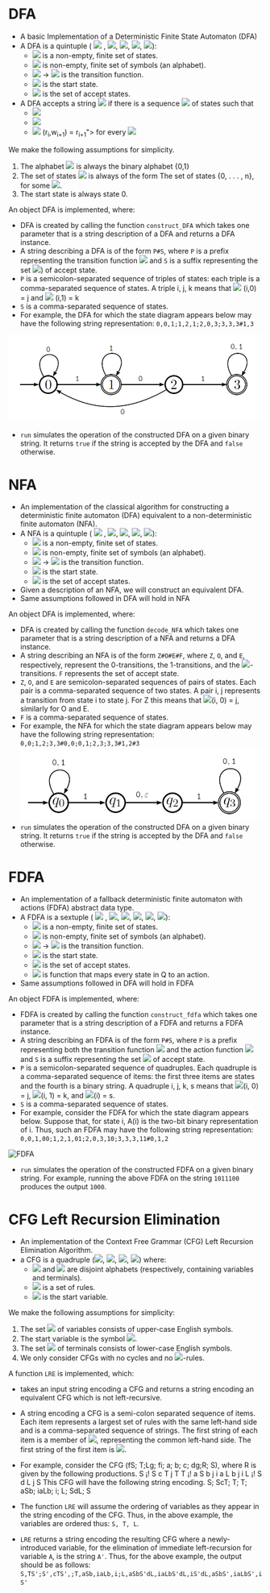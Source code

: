 # DFA
* A basic Implementation of a Deterministic Finite State Automaton (DFA)
* A DFA is a quintuple ( <img src="https://render.githubusercontent.com/render/math?math=Q"> , <img src="https://render.githubusercontent.com/render/math?math=\Sigma">, <img src="https://render.githubusercontent.com/render/math?math=\delta">, <img src="https://render.githubusercontent.com/render/math?math=q_0">, <img src="https://render.githubusercontent.com/render/math?math=F">): 
  * <img src="https://render.githubusercontent.com/render/math?math=Q"> is a non-empty, finite set of states. 
  * <img src="https://render.githubusercontent.com/render/math?math=\Sigma"> is non-empty, finite set of symbols (an alphabet).
  * <img src="https://render.githubusercontent.com/render/math?math=\delta : Q \times \Sigma"> &#8594; <img src="https://render.githubusercontent.com/render/math?math=Q"> is the transition function.
  * <img src="https://render.githubusercontent.com/render/math?math=q_0 \in Q"> is the start state.
  * <img src="https://render.githubusercontent.com/render/math?math=F \in Q"> is the set of accept states. 
* A DFA accepts a string <img src="https://render.githubusercontent.com/render/math?math=w = w_1 w_2 ... w_n \in \Sigma^*"> if there is a sequence <img src="https://render.githubusercontent.com/render/math?math=r_0, r_1, ..., r_n"> of states such that 
  * <img src="https://render.githubusercontent.com/render/math?math=r_0 = q_0">
  * <img src="https://render.githubusercontent.com/render/math?math=r_n \in F">
  *  <img src="https://render.githubusercontent.com/render/math?math=\delta"> (r<sub>i</sub>,w<sub>i+1</sub>) = r<sub>i+1</sub>"> for every <img src="https://render.githubusercontent.com/render/math?math=0 <= i < n">

We make the following assumptions for simplicity.
1. The alphabet <img src="https://render.githubusercontent.com/render/math?math=\Sigma"> is always the binary alphabet {0,1}
2. The set of states <img src="https://render.githubusercontent.com/render/math?math=Q"> is always of the form The set of states {0, . . . , n}, for some <img src="https://render.githubusercontent.com/render/math?math=n \in N">.
3. The start state is always state 0.

An object DFA is implemented, where:
* DFA is created by calling the function `construct_DFA` which takes one parameter that is a string description of a DFA and returns a DFA instance.
* A string describing a DFA is of the form `P#S`, where `P` is a prefix representing the transition function <img src="https://render.githubusercontent.com/render/math?math=\delta"> and `S` is a suffix representing the set <img src="https://render.githubusercontent.com/render/math?math=F">) of accept state.
* `P` is a semicolon-separated sequence of triples of states: each triple is a comma-separated sequence of states. 
A triple i, j, k means that <img src="https://render.githubusercontent.com/render/math?math=\delta"> (i,0) = j and <img src="https://render.githubusercontent.com/render/math?math=\delta">  (i,1) = k
* `S` is a comma-separated sequence of states.
* For example, the DFA for which the state diagram appears below may have the following
string representation: `0,0,1;1,2,1;2,0,3;3,3,3#1,3`

![DFA](https://github.com/maggieezzat/Automaton-Theory/blob/master/DFA_Python/dfa%20diagram.PNG)

* `run` simulates the operation of the constructed DFA on a given binary string. It returns `true` if the string is accepted by the DFA and `false` otherwise.


# NFA

* An implementation of the classical algorithm for constructing a deterministic finite automaton (DFA) equivalent to a non-deterministic finite automaton (NFA).
* A NFA is a quintuple  ( <img src="https://render.githubusercontent.com/render/math?math=Q"> , <img src="https://render.githubusercontent.com/render/math?math=\Sigma">, <img src="https://render.githubusercontent.com/render/math?math=\delta">, <img src="https://render.githubusercontent.com/render/math?math=q_0">, <img src="https://render.githubusercontent.com/render/math?math=F">):
  * <img src="https://render.githubusercontent.com/render/math?math=Q"> is a non-empty, finite set of states. 
  * <img src="https://render.githubusercontent.com/render/math?math=\Sigma"> is non-empty, finite set of symbols (an alphabet).
  * <img src="https://render.githubusercontent.com/render/math?math=\delta : Q \times {\Sigma \cup \epsilon} "> &#8594; <img src="https://render.githubusercontent.com/render/math?math=P(Q)"> is the transition function.
  * <img src="https://render.githubusercontent.com/render/math?math=q_0 \in Q"> is the start state.
  * <img src="https://render.githubusercontent.com/render/math?math=F \in Q"> is the set of accept states. 
* Given a description of an NFA, we will construct an equivalent DFA.
* Same assumptions followed in DFA will hold in NFA

An object DFA is implemented, where:
* DFA is created by calling the function `decode_NFA` which takes one parameter that is a string description of a NFA and returns a DFA instance.
* A string describing an NFA is of the form `Z#O#E#F`, where `Z`, `O`, and `E`, respectively, represent the 0-transitions, the 1-transitions, and the <img src="https://render.githubusercontent.com/render/math?math=\epsilon">-transitions. `F` represents the set of accept state.
* `Z`, `O`, and `E` are semicolon-separated sequences of pairs of states. Each pair is a comma-separated sequence of two states. A pair i, j represents a transition from state i to state j. For Z this means that <img src="https://render.githubusercontent.com/render/math?math=\delta">(i, 0) = j, similarly for O and E.
* `F` is a comma-separated sequence of states.
* For example, the NFA for which the state diagram appears below may have the following string representation: `0,0;1,2;3,3#0,0;0,1;2,3;3,3#1,2#3`
![NFA](https://github.com/maggieezzat/Automaton-Theory/blob/master/NFA/nfa.PNG)
* `run` simulates the operation of the constructed DFA on a given binary string. It returns `true` if the string is accepted by the DFA and `false` otherwise.


# FDFA

* An implementation of a fallback deterministic finite automaton with actions (FDFA) abstract data type. 
* A FDFA is a sextuple  ( <img src="https://render.githubusercontent.com/render/math?math=Q"> , <img src="https://render.githubusercontent.com/render/math?math=\Sigma">, <img src="https://render.githubusercontent.com/render/math?math=\delta">, <img src="https://render.githubusercontent.com/render/math?math=q_0">, <img src="https://render.githubusercontent.com/render/math?math=F">, <img src="https://render.githubusercontent.com/render/math?math=A">): 
  * <img src="https://render.githubusercontent.com/render/math?math=Q"> is a non-empty, finite set of states. 
  * <img src="https://render.githubusercontent.com/render/math?math=\Sigma"> is non-empty, finite set of symbols (an alphabet).
  * <img src="https://render.githubusercontent.com/render/math?math=\delta : Q \times \Sigma"> &#8594; <img src="https://render.githubusercontent.com/render/math?math=Q"> is the transition function.
  * <img src="https://render.githubusercontent.com/render/math?math=q_0 \in Q"> is the start state.
  * <img src="https://render.githubusercontent.com/render/math?math=F \in Q"> is the set of accept states. 
  * <img src="https://render.githubusercontent.com/render/math?math=A"> is function that maps every state in Q to an action. 
* Same assumptions followed in DFA will hold in FDFA

An object FDFA is implemented, where:
* FDFA is created by calling the function `construct_fdfa` which takes one parameter that is a string description of a FDFA and returns a FDFA instance.
* A string describing an FDFA is of the form `P#S`, where `P` is a prefix representing both the transition function <img src="https://render.githubusercontent.com/render/math?math=\delta"> and the action function <img src="https://render.githubusercontent.com/render/math?math=A"> and `S` is a suffix representing the set <img src="https://render.githubusercontent.com/render/math?math=F"> of accept state.
* `P` is a semicolon-separated sequence of quadruples. Each quadruple is a comma-separated sequence of items: the first three items are states and the fourth is a binary string. A quadruple i, j, k, s means that <img src="https://render.githubusercontent.com/render/math?math=\delta">(i, 0) = j, <img src="https://render.githubusercontent.com/render/math?math=\delta">(i, 1) = k, and <img src="https://render.githubusercontent.com/render/math?math=A">(i) = s.
* `S` is a comma-separated sequence of states.
* For example, consider the FDFA for which the state diagram appears below. Suppose
that, for state i, A(i) is the two-bit binary representation of i. Thus, such an FDFA may have the following string representation: `0,0,1,00;1,2,1,01;2,0,3,10;3,3,3,11#0,1,2`

![FDFA](https://github.com/maggieezzat/DFA/blob/master/FDFA/fdfa.PNG)

* `run` simulates the operation of the constructed FDFA on a given binary string. For example, running the above FDFA on the string `1011100` produces the output `1000`.

# CFG Left Recursion Elimination

* An implementation of the Context Free Grammar (CFG) Left Recursion Elimination Algorithm.
* a CFG is a quadruple (<img src="https://render.githubusercontent.com/render/math?math=V">, <img src="https://render.githubusercontent.com/render/math?math=\Sigma">, <img src="https://render.githubusercontent.com/render/math?math=R">, <img src="https://render.githubusercontent.com/render/math?math=S">)
where:
  * <img src="https://render.githubusercontent.com/render/math?math=V"> and <img src="https://render.githubusercontent.com/render/math?math=\Sigma"> are disjoint alphabets (respectively, containing variables and terminals).
  * <img src="https://render.githubusercontent.com/render/math?math=R \subset V \times (V \cup \Sigma)^*"> is a set of rules.
  * <img src="https://render.githubusercontent.com/render/math?math=S \in V"> is the start variable.

We make the following assumptions for simplicity:
1. The set <img src="https://render.githubusercontent.com/render/math?math=V"> of variables consists of upper-case English symbols.
2. The start variable is the symbol <img src="https://render.githubusercontent.com/render/math?math=S">.
3. The set <img src="https://render.githubusercontent.com/render/math?math=\Sigma"> of terminals consists of lower-case English symbols.
4. We only consider CFGs with no cycles and no <img src="https://render.githubusercontent.com/render/math?math=\epsilon">-rules.

A function `LRE` is implemented, which:
* takes an input string encoding a CFG and returns a string encoding an equivalent CFG which is not left-recursive.
* A string encoding a CFG is a semi-colon separated sequence of items. Each item represents a largest set of rules with the same left-hand side and is a comma-separated sequence of strings. The first string of each item is a member of <img src="https://render.githubusercontent.com/render/math?math=V">, representing the common left-hand side. The first string of the first item is <img src="https://render.githubusercontent.com/render/math?math=S">.
* For example, consider the CFG (fS; T;Lg; fi; a; b; c; dg;R; S), where R is given by the
following productions.
S ¡! S c T j T
T ¡! a S b j i a L b j i
L ¡! S d L j S
This CFG will have the following string encoding.
S; ScT; T; T; aSb; iaLb; i; L; SdL; S

* The function `LRE` will assume the ordering of variables as they appear in the string encoding of the CFG. Thus, in the above example, the variables are ordered thus: `S, T, L`.
* `LRE` returns a string encoding the resulting CFG where a newly-introduced variable, for the elimination of immediate left-recursion for variable `A`, is the string `A'`. Thus, for the above example, the output should be as follows: `S,TS';S',cTS',;T,aSb,iaLb,i;L,aSbS'dL,iaLbS'dL,iS'dL,aSbS',iaLbS',iS'`
